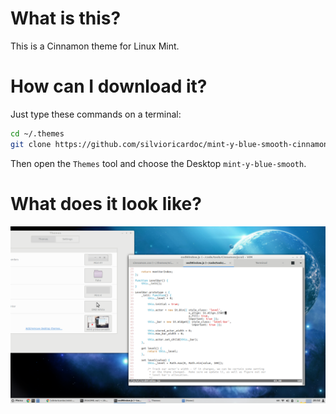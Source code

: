What is this?
=============
This is a Cinnamon theme for Linux Mint.


How can I download it?
======================
Just type these commands on a terminal:

```bash
cd ~/.themes
git clone https://github.com/silvioricardoc/mint-y-blue-smooth-cinnamon-theme
```

Then open the `Themes` tool and choose the Desktop `mint-y-blue-smooth`.


What does it look like?
=======================

![](https://raw.githubusercontent.com/silvioricardoc/mint-y-blue-smooth-cinnamon-theme/master/cinnamon/screenshot.png)
